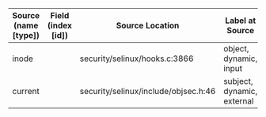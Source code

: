| Source (name [type])                | Field (index [id]) | Source Location                        | Label at Source             |
|-------------------------------------|--------------------|----------------------------------------|-----------------------------|
| inode                               |                    | security/selinux/hooks.c:3866          | object, dynamic, input      |
| current                             |                    | security/selinux/include/objsec.h:46   | subject, dynamic, external  |
